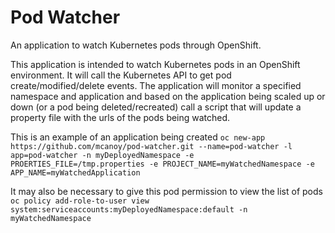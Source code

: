 # Pod Watcher

 An application to watch Kubernetes pods through OpenShift.


 This application is intended to watch Kubernetes pods in an OpenShift environment. It will call the Kubernetes API to get pod create/modified/delete events. The application will monitor a specified namespace and application and based on the application being scaled up or down (or a pod being deleted/recreated) call a script that will update a property file with the urls of the pods being watched.


This is an example of an application being created
```oc new-app https://github.com/mcanoy/pod-watcher.git --name=pod-watcher -l app=pod-watcher -n myDeployedNamespace -e PROERTIES_FILE=/tmp.properties -e PROJECT_NAME=myWatchedNamespace -e APP_NAME=myWatchedApplication```

It may also be necessary to give this pod permission to view the list of pods
`oc policy add-role-to-user view system:serviceaccounts:myDeployedNamespace:default -n myWatchedNamespace`
